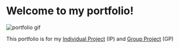 
# Welcome to my portfolio!

![portfolio gif](https://pro2-bar-s3-cdn-cf.myportfolio.com/63f9ca06-04f8-40d6-9254-e23a34a31357/b8774d32-34ee-4fe4-a5d8-d987fc625211_rw_1920.gif?h=d1f774cb286ce409124ec73738a26530)

<p>
    This portfolio is for my <a href="https://github.com/Kardnit/Portfolio/tree/main">Individual Project</a> (IP) and <a href="https://github.com/JoviSimons/S3-Portfolio/tree/main/GP">Group Project</a> (GP)
</p>
